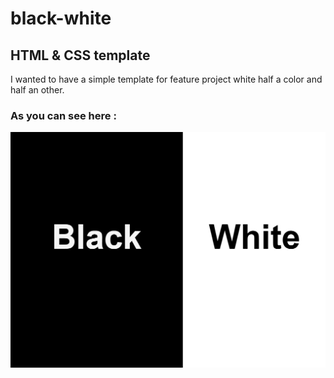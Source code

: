 # black-white
## HTML &amp; CSS template

I wanted to have a simple template for feature project white half a color and half an other. 

### As you can see here : 
![visu](https://github.com/jaimai/black-white/blob/master/visu.PNG)
